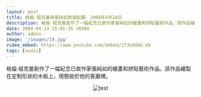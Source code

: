 ```yaml
---
layout: post
title: 格倫·祖克曼與張純如對話紀要，2004年4月24日
description: 格倫·祖克曼創作了一幅紀念已故作家張純如的蠟畫和拼貼藝術作品。該作品繪製在定制形狀的木板上，現懸掛於他的客廳裡。
date: 2004-04-24 15:01:35 +0300
author: admin
image: '/images/19.jpg'
video_embed: https://www.youtube.com/embed/273nAOdo_ek
tags: [audio]
---
```

格倫·祖克曼創作了一幅紀念已故作家張純如的蠟畫和拼貼藝術作品。該作品繪製在定制形狀的木板上，現懸掛於他的客廳裡。

<center><img src="https://eng.irischanglabs.com/images/19.jpg" title="test"></center>
<br>
